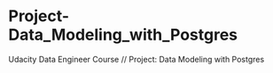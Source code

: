 # Project-Data_Modeling_with_Postgres
Udacity Data Engineer Course // Project: Data Modeling with Postgres
